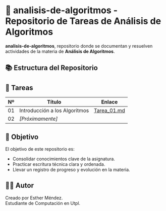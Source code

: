 # 🧠 analisis-de-algoritmos - Repositorio de Tareas de Análisis de Algoritmos

 **analisis-de-algoritmos**, repositorio donde se documentan y resuelven actividades de la materia de **Análisis de Algoritmos**. 

## 📚 Estructura del Repositorio
## 📝 Tareas

| Nº | Título                          | Enlace                         |
|----|---------------------------------|--------------------------------|
| 01 | Introducción a los Algoritmos   | [Tarea_01.md](tareas/Tarea_01.md) |
| 02 | _[Próximamente]_                |                                |

## 🚀 Objetivo

El objetivo de este repositorio es:

- Consolidar conocimientos clave de la asignatura.
- Practicar escritura técnica clara y ordenada.
- Llevar un registro de progreso y evolución en la materia.

## 👩‍💻 Autor

Creado por Esther Méndez.  
Estudiante de Computación en Utpl.